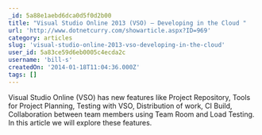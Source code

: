 ```yaml
---
_id: 5a88e1aebd6dca0d5f0d2b00
title: "Visual Studio Online 2013 (VSO) – Developing in the Cloud "
url: 'http://www.dotnetcurry.com/showarticle.aspx?ID=969'
category: articles
slug: 'visual-studio-online-2013-vso-developing-in-the-cloud'
user_id: 5a83ce59d6eb0005c4ecda2c
username: 'bill-s'
createdOn: '2014-01-18T11:04:36.000Z'
tags: []
---
```


Visual Studio Online (VSO) has new features like Project Repository, Tools for Project Planning, Testing with VSO, Distribution of work, CI Build, Collaboration between team members using Team Room and Load Testing. In this article we will explore these features.

